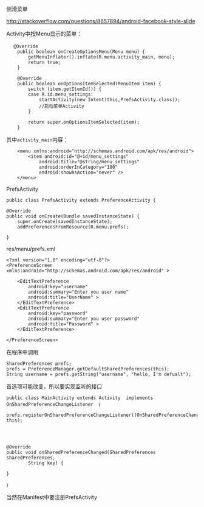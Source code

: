 侧滑菜单

<http://stackoverflow.com/questions/8657894/android-facebook-style-slide>



Activity中按Menu显示的菜单：

	　 @Override
	    public boolean onCreateOptionsMenu(Menu menu) {
	        getMenuInflater().inflate(R.menu.activity_main, menu);
	        return true;
	    }
	
		@Override
		public boolean onOptionsItemSelected(MenuItem item) {
			switch (item.getItemId()) {
			case R.id.menu_settings:
				startActivity(new Intent(this,PrefsActivity.class));
				//启动菜单Activity
			}
		
			return super.onOptionsItemSelected(item);
		}
		
其中`activity_main`内容：

		<menu xmlns:android="http://schemas.android.com/apk/res/android">
		    <item android:id="@+id/menu_settings"
		        android:title="@string/menu_settings"
		        android:orderInCategory="100"
		        android:showAsAction="never" />
		</menu>
		

PrefsActivity

	public class PrefsActivity extends PreferenceActivity {

    @Override
    public void onCreate(Bundle savedInstanceState) {
        super.onCreate(savedInstanceState);
        addPreferencesFromResource(R.menu.prefs);
        
    }
    
res/menu/prefs.xml

	<?xml version="1.0" encoding="utf-8"?>
	<PreferenceScreen xmlns:android="http://schemas.android.com/apk/res/android" >
	
	    <EditTextPreference
	        android:key="username"
	        android:summary="Enter you user name"
	        android:title="UserName" >
	    </EditTextPreference>
	    <EditTextPreference
	        android:key="password"
	        android:summary="Enter you user password"
	        android:title="Password" >
	    </EditTextPreference>
	
	</PreferenceScreen>
	
在程序中调用

	SharedPreferences prefs;
	prefs = PreferenceManager.getDefaultSharedPreferences(this);
	String username = prefs.getString("username", "hello, I'm defualt");      
	      
首选项可能改变，所以要实现监听的接口

	public class MainActivity extends Activity  implements OnSharedPreferenceChangeListener　｛
	
	prefs.registerOnSharedPreferenceChangeListener((OnSharedPreferenceChangeListener) this);
	

	
	
	@Override
	public void onSharedPreferenceChanged(SharedPreferences sharedPreferences,
			String key) {
		
	}
	
	｝
	
当然在Manifest中要注册PrefsActivity
	
